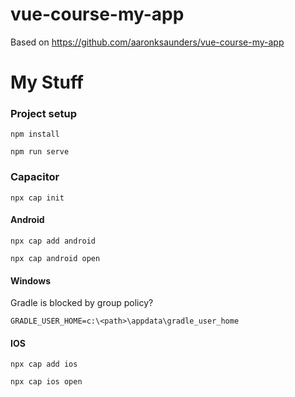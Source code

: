
# vue-course-my-app
Based on https://github.com/aaronksaunders/vue-course-my-app

# My Stuff

### Project setup
```
npm install
```

```
npm run serve
```

### Capacitor
```
npx cap init
```

#### Android 
```
npx cap add android
```

```
npx cap android open
```
#### Windows
Gradle is blocked by group policy?  
```
GRADLE_USER_HOME=c:\<path>\appdata\gradle_user_home
```

#### IOS
```
npx cap add ios
```

```
npx cap ios open
```
 


